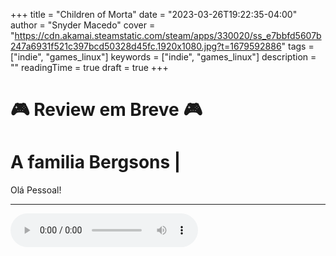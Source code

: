 +++
title = "Children of Morta"
date = "2023-03-26T19:22:35-04:00"
author = "Snyder Macedo"
cover = "https://cdn.akamai.steamstatic.com/steam/apps/330020/ss_e7bbfd5607b247a6931f521c397bcd50328d45fc.1920x1080.jpg?t=1679592886"
tags = ["indie", "games_linux"]
keywords = ["indie", "games_linux"]
description = ""
readingTime = true
draft = true
+++

#  🎮 Review em Breve 🎮
# A familia Bergsons | 

Olá Pessoal!

---
<audio controls loop>
  <source src="/audio/We Are The Bergsons.mp3" type="audio/mp3">
</audio>

